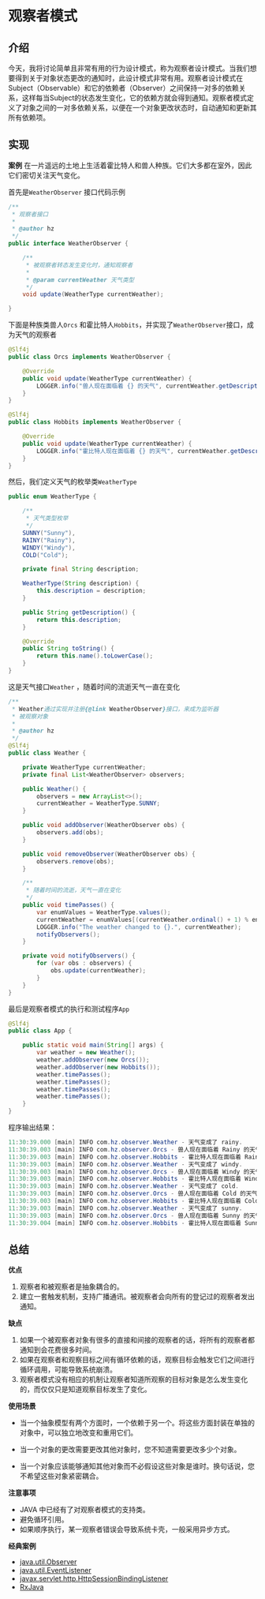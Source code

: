 # 观察者模式

## 介绍

​	今天，我将讨论简单且非常有用的行为设计模式，称为观察者设计模式。当我们想要得到关于对象状态更改的通知时，此设计模式非常有用。
​	观察者设计模式在Subject（Observable）和它的依赖者（Observer）之间保持一对多的依赖关系，这样每当Subject的状态发生变化，它的依赖方就会得到通知。
​	观察者模式定义了对象之间的一对多依赖关系，以便在一个对象更改状态时，自动通知和更新其所有依赖项。

## 实现

**案例**
	在一片遥远的土地上生活着霍比特人和兽人种族。它们大多都在室外，因此它们密切关注天气变化。

首先是`WeatherObserver` 接口代码示例

```java
/**
 * 观察者接口
 *
 * @author hz
 */
public interface WeatherObserver {

    /**
     * 被观察者转态发生变化时，通知观察者
     *
     * @param currentWeather 天气类型
     */
    void update(WeatherType currentWeather);

}
```

下面是种族类兽人`Orcs` 和霍比特人`Hobbits`，并实现了`WeatherObserver`接口，成为天气的观察者

```java
@Slf4j
public class Orcs implements WeatherObserver {

    @Override
    public void update(WeatherType currentWeather) {
        LOGGER.info("兽人现在面临着 {} 的天气", currentWeather.getDescription());
    }
}

@Slf4j
public class Hobbits implements WeatherObserver {

    @Override
    public void update(WeatherType currentWeather) {
        LOGGER.info("霍比特人现在面临着 {} 的天气", currentWeather.getDescription());
    }
}
```

然后，我们定义天气的枚举类`WeatherType`

```java
public enum WeatherType {

    /**
     * 天气类型枚举
     */
    SUNNY("Sunny"),
    RAINY("Rainy"),
    WINDY("Windy"),
    COLD("Cold");

    private final String description;

    WeatherType(String description) {
        this.description = description;
    }

    public String getDescription() {
        return this.description;
    }

    @Override
    public String toString() {
        return this.name().toLowerCase();
    }
}
```

这是天气接口`Weather` ，随着时间的流逝天气一直在变化

```java
/**
 * Weather通过实现并注册{@link WeatherObserver}接口，来成为监听器
 * 被观察对象
 *
 * @author hz
 */
@Slf4j
public class Weather {

    private WeatherType currentWeather;
    private final List<WeatherObserver> observers;

    public Weather() {
        observers = new ArrayList<>();
        currentWeather = WeatherType.SUNNY;
    }

    public void addObserver(WeatherObserver obs) {
        observers.add(obs);
    }

    public void removeObserver(WeatherObserver obs) {
        observers.remove(obs);
    }

    /**
     * 随着时间的流逝，天气一直在变化
     */
    public void timePasses() {
        var enumValues = WeatherType.values();
        currentWeather = enumValues[(currentWeather.ordinal() + 1) % enumValues.length];
        LOGGER.info("The weather changed to {}.", currentWeather);
        notifyObservers();
    }

    private void notifyObservers() {
        for (var obs : observers) {
            obs.update(currentWeather);
        }
    }
}
```

最后是观察者模式的执行和测试程序`App`

```java
@Slf4j
public class App {

    public static void main(String[] args) {
        var weather = new Weather();
        weather.addObserver(new Orcs());
        weather.addObserver(new Hobbits());
        weather.timePasses();
        weather.timePasses();
        weather.timePasses();
        weather.timePasses();
    }
}
```

程序输出结果：

```java
11:30:39.000 [main] INFO com.hz.observer.Weather - 天气变成了 rainy.
11:30:39.003 [main] INFO com.hz.observer.Orcs - 兽人现在面临着 Rainy 的天气
11:30:39.003 [main] INFO com.hz.observer.Hobbits - 霍比特人现在面临着 Rainy 的天气
11:30:39.003 [main] INFO com.hz.observer.Weather - 天气变成了 windy.
11:30:39.003 [main] INFO com.hz.observer.Orcs - 兽人现在面临着 Windy 的天气
11:30:39.003 [main] INFO com.hz.observer.Hobbits - 霍比特人现在面临着 Windy 的天气
11:30:39.003 [main] INFO com.hz.observer.Weather - 天气变成了 cold.
11:30:39.003 [main] INFO com.hz.observer.Orcs - 兽人现在面临着 Cold 的天气
11:30:39.003 [main] INFO com.hz.observer.Hobbits - 霍比特人现在面临着 Cold 的天气
11:30:39.003 [main] INFO com.hz.observer.Weather - 天气变成了 sunny.
11:30:39.003 [main] INFO com.hz.observer.Orcs - 兽人现在面临着 Sunny 的天气
11:30:39.004 [main] INFO com.hz.observer.Hobbits - 霍比特人现在面临着 Sunny 的天气
```

## 总结

**优点**

1. 观察者和被观察者是抽象耦合的。
2. 建立一套触发机制，支持广播通讯。被观察者会向所有的登记过的观察者发出通知。

**缺点**

1.  如果一个被观察者对象有很多的直接和间接的观察者的话，将所有的观察者都通知到会花费很多时间。
2.  如果在观察者和观察目标之间有循环依赖的话，观察目标会触发它们之间进行循环调用，可能导致系统崩溃。
3.  观察者模式没有相应的机制让观察者知道所观察的目标对象是怎么发生变化的，而仅仅只是知道观察目标发生了变化。

**使用场景**

- 当一个抽象模型有两个方面时，一个依赖于另一个。将这些方面封装在单独的对象中，可以独立地改变和重用它们。

- 当一个对象的更改需要更改其他对象时，您不知道需要更改多少个对象。

- 当一个对象应该能够通知其他对象而不必假设这些对象是谁时。换句话说，您不希望这些对象紧密耦合。

**注意事项**

- JAVA 中已经有了对观察者模式的支持类。 
- 避免循环引用。 
- 如果顺序执行，某一观察者错误会导致系统卡壳，一般采用异步方式。

**经典案例**

* [java.util.Observer](http://docs.oracle.com/javase/8/docs/api/java/util/Observer.html)
* [java.util.EventListener](http://docs.oracle.com/javase/8/docs/api/java/util/EventListener.html)
* [javax.servlet.http.HttpSessionBindingListener](http://docs.oracle.com/javaee/7/api/javax/servlet/http/HttpSessionBindingListener.html)
* [RxJava](https://github.com/ReactiveX/RxJava)



















